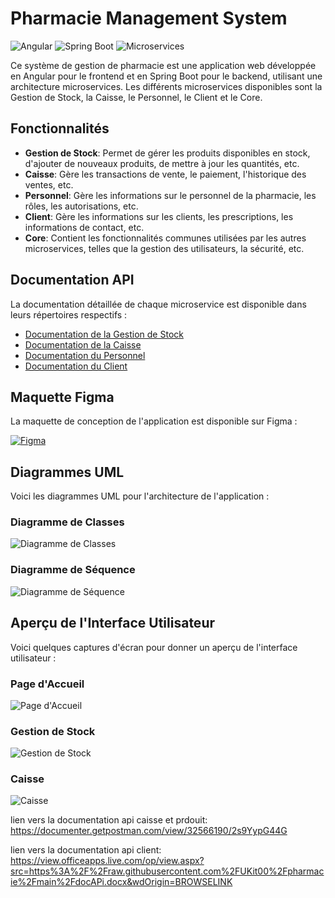 # Pharmacie Management System

![Angular](https://img.shields.io/badge/Frontend-Angular-red.svg)
![Spring Boot](https://img.shields.io/badge/Backend-Spring%20Boot-brightgreen.svg)
![Microservices](https://img.shields.io/badge/Architecture-Microservices-blue.svg)

Ce système de gestion de pharmacie est une application web développée en Angular pour le frontend et en Spring Boot pour le backend, utilisant une architecture microservices. Les différents microservices disponibles sont la Gestion de Stock, la Caisse, le Personnel, le Client et le Core.

## Fonctionnalités

- **Gestion de Stock**: Permet de gérer les produits disponibles en stock, d'ajouter de nouveaux produits, de mettre à jour les quantités, etc.
- **Caisse**: Gère les transactions de vente, le paiement, l'historique des ventes, etc.
- **Personnel**: Gère les informations sur le personnel de la pharmacie, les rôles, les autorisations, etc.
- **Client**: Gère les informations sur les clients, les prescriptions, les informations de contact, etc.
- **Core**: Contient les fonctionnalités communes utilisées par les autres microservices, telles que la gestion des utilisateurs, la sécurité, etc.

## Documentation API

La documentation détaillée de chaque microservice est disponible dans leurs répertoires respectifs :

- [Documentation de la Gestion de Stock](https://documenter.getpostman.com/view/32566190/2s9YypG44G)
- [Documentation de la Caisse](https://documenter.getpostman.com/view/32566190/2s9YypG44G)
- [Documentation du Personnel](lien_vers_la_documentation_personnel)
- [Documentation du Client](https://view.officeapps.live.com/op/view.aspx?src=https%3A%2F%2Fraw.githubusercontent.com%2FUKit00%2Fpharmacie%2Fmain%2FdocAPi.docx&wdOrigin=BROWSELINK)

## Maquette Figma

La maquette de conception de l'application est disponible sur Figma :

[![Figma](https://img.shields.io/badge/Figma-View%20Maquette-orange)](lien_vers_la_maquette)

## Diagrammes UML

Voici les diagrammes UML pour l'architecture de l'application :

### Diagramme de Classes

![Diagramme de Classes](lien_vers_le_diagramme_de_classes)

### Diagramme de Séquence

![Diagramme de Séquence](lien_vers_le_diagramme_de_sequence)

## Aperçu de l'Interface Utilisateur

Voici quelques captures d'écran pour donner un aperçu de l'interface utilisateur :

### Page d'Accueil

![Page d'Accueil](lien_vers_capture_accueil)

### Gestion de Stock

![Gestion de Stock](lien_vers_capture_stock)

### Caisse

![Caisse](lien_vers_capture_caisse)

lien vers la documentation api caisse et prdouit:
https://documenter.getpostman.com/view/32566190/2s9YypG44G

lien vers la documentation api client:
https://view.officeapps.live.com/op/view.aspx?src=https%3A%2F%2Fraw.githubusercontent.com%2FUKit00%2Fpharmacie%2Fmain%2FdocAPi.docx&wdOrigin=BROWSELINK
